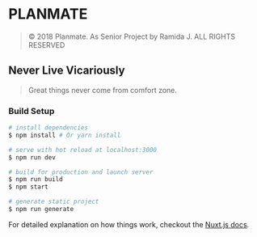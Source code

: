 # PLANMATE
> © 2018 Planmate. As Senior Project by Ramida J. ALL RIGHTS RESERVED

## Never Live Vicariously
> Great things never come from comfort zone.

### Build Setup

``` bash
# install dependencies
$ npm install # Or yarn install

# serve with hot reload at localhost:3000
$ npm run dev

# build for production and launch server
$ npm run build
$ npm start

# generate static project
$ npm run generate
```

For detailed explanation on how things work, checkout the [Nuxt.js docs](https://github.com/nuxt/nuxt.js).
